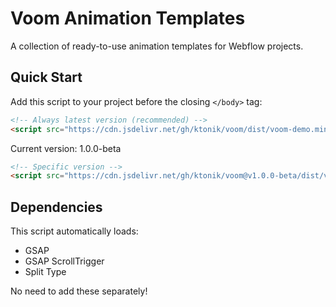 # Voom Animation Templates

A collection of ready-to-use animation templates for Webflow projects.

## Quick Start

Add this script to your project before the closing `</body>` tag:

```html
<!-- Always latest version (recommended) -->
<script src="https://cdn.jsdelivr.net/gh/ktonik/voom/dist/voom-demo.min.js"></script>
```

Current version: 1.0.0-beta
```html
<!-- Specific version -->
<script src="https://cdn.jsdelivr.net/gh/ktonik/voom@v1.0.0-beta/dist/voom-demo.min.js"></script>
```


## Dependencies
This script automatically loads:
- GSAP
- GSAP ScrollTrigger
- Split Type

No need to add these separately!